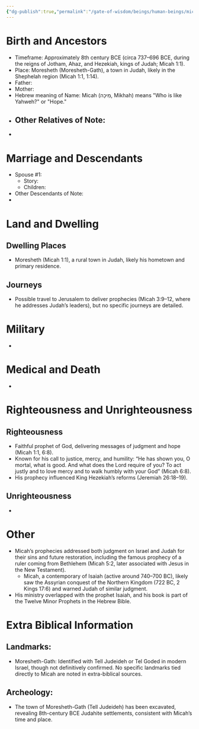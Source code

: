 ```yaml
---
{"dg-publish":true,"permalink":"/gate-of-wisdom/beings/human-beings/micah/","tags":["#GateWisdom","#Being","#HumanBeing","#M"]}
---
```



# Birth and Ancestors
- Timeframe: Approximately 8th century BCE (circa 737–696 BCE, during the reigns of Jotham, Ahaz, and Hezekiah, kings of Judah; Micah 1:1).
- Place: Moresheth (Moresheth-Gath), a town in Judah, likely in the Shephelah region (Micah 1:1, 1:14).
- Father:
- Mother:
- Hebrew meaning of Name: Micah (מִיכָה, Mikhah) means "Who is like Yahweh?" or "Hope."
- Other Relatives of Note:
	- 
-  

# Marriage and Descendants
- Spouse #1:
	- Story:
	- Children:
- Other Descendants of Note:
-  

# Land and Dwelling
## Dwelling Places
- Moresheth (Micah 1:1), a rural town in Judah, likely his hometown and primary residence.

## Journeys
- Possible travel to Jerusalem to deliver prophecies (Micah 3:9–12, where he addresses Judah’s leaders), but no specific journeys are detailed.

# Military
- 

# Medical and Death
- 

# Righteousness and Unrighteousness
## Righteousness
- Faithful prophet of God, delivering messages of judgment and hope (Micah 1:1, 6:8).
- Known for his call to justice, mercy, and humility: “He has shown you, O mortal, what is good. And what does the Lord require of you? To act justly and to love mercy and to walk humbly with your God” (Micah 6:8).
- His prophecy influenced King Hezekiah’s reforms (Jeremiah 26:18–19).

## Unrighteousness
- 

# Other
- Micah’s prophecies addressed both judgment on Israel and Judah for their sins and future restoration, including the famous prophecy of a ruler coming from Bethlehem (Micah 5:2, later associated with Jesus in the New Testament).
	- Micah, a contemporary of Isaiah (active around 740–700 BC), likely saw the Assyrian conquest of the Northern Kingdom (722 BC, 2 Kings 17:6) and warned Judah of similar judgment.
- His ministry overlapped with the prophet Isaiah, and his book is part of the Twelve Minor Prophets in the Hebrew Bible.


# Extra Biblical Information
## Landmarks:
- Moresheth-Gath: Identified with Tell Judeideh or Tel Goded in modern Israel, though not definitively confirmed. No specific landmarks tied directly to Micah are noted in extra-biblical sources.

## Archeology: 
- The town of Moresheth-Gath (Tell Judeideh) has been excavated, revealing 8th-century BCE Judahite settlements, consistent with Micah’s time and place.

